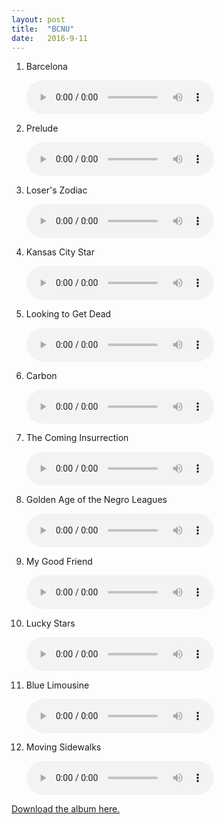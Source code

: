 ```yaml
---
layout:	post
title:	"BCNU"
date:	2016-9-11
---
```

<p> <script type="text/javascript" src="/js/audio.js"></script> </p>
<ol>
<li> 
    <p>Barcelona</p>
    <p><audio id="1" class="song" controls="controls" preload="metadata">
        <source src="/media/Barcelona.mp3" type="audio/mpeg">
        Sorry, your browser failed to load the HTML5 audio player.
    </audio></p>
</li>
<li> 
    <p>Prelude</p>
    <p><audio id="2" class="song" controls="controls" preload="metadata">
        <source src="/media/Prelude.mp3" type="audio/mpeg">
        Sorry, your browser failed to load the HTML5 audio player.
    </audio></p>
</li>
<li>
    <p>Loser's Zodiac</p>
    <p><audio id="3" class="song" controls="controls" preload="metadata">
        <source src="/media/Loser's Zodiac.mp3" type="audio/mpeg">
        Sorry, your browser failed to load the HTML5 audio player.
    </audio></p>
</li>
<li> 
    <p>Kansas City Star</p>
    <p><audio id="4" class="song" controls="controls" preload="metadata">
        <source src="/media/Kansas City Star.mp3" type="audio/mpeg">
        Sorry, your browser failed to load the HTML5 audio player.
    </audio></p>
</li>
<li> 
    <p>Looking to Get Dead</p>
    <p><audio id="5" class="song" controls="controls" preload="metadata">
        <source src="/media/Looking to Get Dead.mp3" type="audio/mpeg">
        Sorry, your browser failed to load the HTML5 audio player.
    </audio></p>
</li>
<li> 
    <p>Carbon</p>
    <p><audio id="6" class="song" controls="controls" preload="metadata">
        <source src="/media/Carbon.mp3" type="audio/mpeg">
        Sorry, your browser failed to load the HTML5 audio player.
    </audio></p>
</li>

<li> 
    <p>The Coming Insurrection</p>
    <p><audio id="7" class="song" controls="controls" preload="metadata">
        <source src="/media/The Coming Insurrection.mp3" type="audio/mpeg">
        Sorry, your browser failed to load the HTML5 audio player.
    </audio></p>
</li>
<li> 
    <p>Golden Age of the Negro Leagues</p>
    <p><audio id="8" class="song" controls="controls" preload="metadata">
        <source src="/media/Golden Age of the Negro Leagues.mp3" type="audio/mpeg">
        Sorry, your browser failed to load the HTML5 audio player.
    </audio></p>
</li>
<li> 
    <p>My Good Friend</p>
    <p><audio id="9" class="song" controls="controls" preload="metadata">
        <source src="/media/My Good Friend.mp3" type="audio/mpeg">
        Sorry, your browser failed to load the HTML5 audio player.
    </audio></p>
</li>
<li> 
    <p>Lucky Stars</p>
    <p><audio id="10" class="song" controls="controls" preload="metadata">
        <source src="/media/Lucky Stars.mp3" type="audio/mpeg">
        Sorry, your browser failed to load the HTML5 audio player.
    </audio></p>
</li>
<li> 
    <p>Blue Limousine</p>
    <p><audio id="11" class="song" controls="controls" preload="metadata">
        <source src="/media/Blue Limousine.mp3" type="audio/mpeg">
        Sorry, your browser failed to load the HTML5 audio player.
    </audio></p>
</li>
<li> 
    <p>Moving Sidewalks</p>
    <p><audio id="12" class="song" controls="controls" preload="metadata">
        <source src="/media/Moving Sidewalks.mp3" type="audio/mpeg">
        Sorry, your browser failed to load the HTML5 audio player.
    </audio></p>
</li>
</ol>

<a href="/media/Marshall Mallicoat - BCNU.zip">Download the album here.</a>

